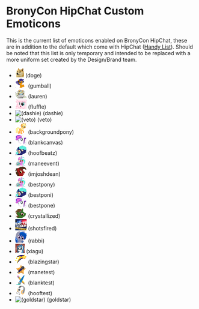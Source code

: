# BronyCon HipChat Custom Emoticons

This is the current list of emoticons enabled on BronyCon HipChat, these are in addition to the default which come with HipChat ([Handy List](http://hipchat-emoticons.nyh.name/)). Should be noted that this list is only temporary and intended to be replaced with a more uniform set created by the Design/Brand team.

+ ![(doge)](emoticons/doge.png) (doge)
+ ![(Gumball)](emoticons/gumball.png) (gumball)
+ ![(lauren)](emoticons/lauren.png) (lauren)
+ ![(fluffle)](emoticons/fluffle.png) (fluffle)
+ ![(dashie)](emoticons/dashie.png) (dashie)
+ ![(veto)](emoticons/veto.png) (veto)
+ ![(backgroundpony)](emoticons/backgroundpony.png) (backgroundpony)
+ ![(blankcanvas)](emoticons/blankcanvas.png) (blankcanvas)
+ ![(hoofbeatz)](emoticons/hoofbeatz.png) (hoofbeatz)
+ ![(maneevent)](emoticons/maneevent.png) (maneevent)
+ ![(imjoshdean)](emoticons/imjoshdean.png) (imjoshdean)
+ ![(bestpony)](emoticons/bestpony.png) (bestpony)
+ ![(bestponi)](emoticons/bestponi.png) (bestponi)
+ ![(bestpone)](emoticons/bestpone.png) (bestpone)
+ ![(crystallized)](emoticons/crystallized.png) (crystallized)
+ ![(shotsfired)](emoticons/shotsfired.png) (shotsfired)
+ ![(rabbi)](emoticons/rabbi.png) (rabbi)
+ ![(xiagu)](emoticons/xiagu.png) (xiagu)
+ ![(blazingstar)](emoticons/blazingstar.png) (blazingstar)
+ ![(manetest)](emoticons/manetest.png) (manetest)
+ ![(blanktest)](emoticons/blanktest.png) (blanktest)
+ ![(hooftest)](emoticons/hooftest.png) (hooftest)
+ ![(goldstar)](emoticons/goldstar.png) (goldstar)